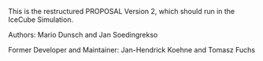 This is the restructured PROPOSAL Version 2, which should run in the IceCube Simulation.

Authors:
Mario Dunsch
and
Jan Soedingrekso

Former Developer and Maintainer:
Jan-Hendrick Koehne
and
Tomasz Fuchs